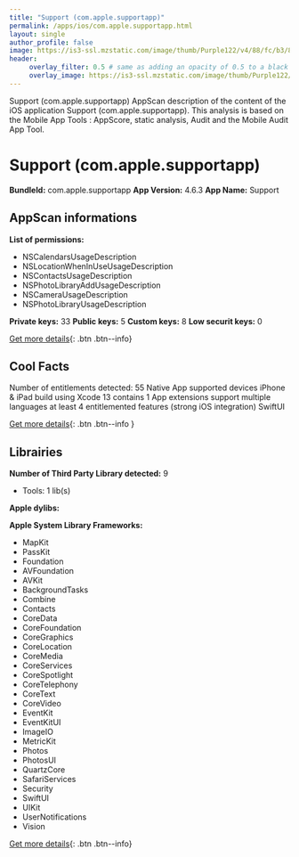 ```yaml
---
title: "Support (com.apple.supportapp)"
permalink: /apps/ios/com.apple.supportapp.html
layout: single
author_profile: false
image: https://is3-ssl.mzstatic.com/image/thumb/Purple122/v4/88/fc/b3/88fcb3df-0fea-c975-8602-c66448977e91/AppIcon-0-1x_U007emarketing-0-0-0-7-0-0-0-85-220.png/512x512bb.jpg
header: 
     overlay_filter: 0.5 # same as adding an opacity of 0.5 to a black background
     overlay_image: https://is3-ssl.mzstatic.com/image/thumb/Purple122/v4/88/fc/b3/88fcb3df-0fea-c975-8602-c66448977e91/AppIcon-0-1x_U007emarketing-0-0-0-7-0-0-0-85-220.png/512x512bb.jpg
---
```

Support (com.apple.supportapp) AppScan description of the content of the iOS application Support (com.apple.supportapp). This analysis is based on the Mobile App Tools : AppScore, static analysis, Audit and the Mobile Audit App Tool.

# Support (com.apple.supportapp)

**BundleId:** com.apple.supportapp
**App Version:** 4.6.3
**App Name:** Support


## AppScan informations 

**List of permissions:** 
- NSCalendarsUsageDescription
- NSLocationWhenInUseUsageDescription
- NSContactsUsageDescription
- NSPhotoLibraryAddUsageDescription
- NSCameraUsageDescription
- NSPhotoLibraryUsageDescription
  
  
**Private keys:** 33
**Public keys:** 5
**Custom keys:** 8
**Low securit keys:** 0
  
[Get more details](/pricing.html){: .btn .btn--info}

## Cool Facts

Number of entitlements detected: 55
Native App
supported devices iPhone & iPad
build using Xcode 13
contains 1 App extensions
support multiple languages
at least 4 entitlemented features (strong iOS integration)
SwiftUI
  
[Get more details](/pricing.html){: .btn .btn--info }

## Librairies 
**Number of Third Party Library detected:** 9
- Tools: 1 lib(s)


**Apple dylibs:**


**Apple System Library Frameworks:**
- MapKit
- PassKit
- Foundation
- AVFoundation
- AVKit
- BackgroundTasks
- Combine
- Contacts
- CoreData
- CoreFoundation
- CoreGraphics
- CoreLocation
- CoreMedia
- CoreServices
- CoreSpotlight
- CoreTelephony
- CoreText
- CoreVideo
- EventKit
- EventKitUI
- ImageIO
- MetricKit
- Photos
- PhotosUI
- QuartzCore
- SafariServices
- Security
- SwiftUI
- UIKit
- UserNotifications
- Vision


  
[Get more details](/pricing.html){: .btn .btn--info}

